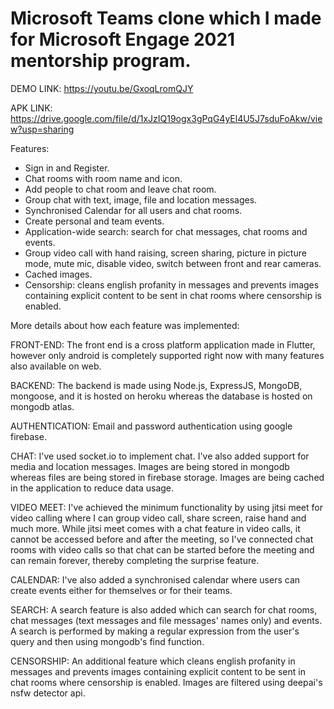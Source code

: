 # Microsoft Teams clone which I made for Microsoft Engage 2021 mentorship program.

DEMO LINK: https://youtu.be/GxoqLromQJY

APK LINK: https://drive.google.com/file/d/1xJzIQ19ogx3gPqG4yEl4U5J7sduFoAkw/view?usp=sharing

Features:
- Sign in and Register.
- Chat rooms with room name and icon.
- Add people to chat room and leave chat room.
- Group chat with text, image, file and location messages.
- Synchronised Calendar for all users and chat rooms.
- Create personal and team events.
- Application-wide search: search for chat messages, chat rooms and events.
- Group video call with hand raising, screen sharing, picture in picture mode, mute mic, disable video, switch between front and rear cameras.
- Cached images.
- Censorship: cleans english profanity in messages and prevents images containing explicit content to be sent in chat rooms where censorship is enabled.

More details about how each feature was implemented:

FRONT-END: The front end is a cross platform application made in Flutter, however only android is completely supported right now with many features also available on web.

BACKEND: The backend is made using Node.js, ExpressJS, MongoDB, mongoose, and it is hosted on heroku whereas the database is hosted on mongodb atlas.

AUTHENTICATION: Email and password authentication using google firebase.

CHAT: I've used socket.io to implement chat. I've also added support for media and location messages. Images are being stored in mongodb whereas files are being stored in firebase storage. Images are being cached in the application to reduce data usage.

VIDEO MEET: I've achieved the minimum functionality by using jitsi meet for video calling where I can group video call, share screen, raise hand and much more. While jitsi meet comes with a chat feature in video calls, it cannot be accessed before and after the meeting, so I've connected chat rooms with video calls so that chat can be started before the meeting and can remain forever, thereby completing the surprise feature.

CALENDAR: I've also added a synchronised calendar where users can create events either for themselves or for their teams.

SEARCH: A search feature is also added which can search for chat rooms, chat messages (text messages and file messages' names only) and events. A search is performed by making a regular expression from the user's query and then using mongodb's find function.

CENSORSHIP: An additional feature which cleans english profanity in messages and prevents images containing explicit content to be sent in chat rooms where censorship is enabled. Images are filtered using deepai's nsfw detector api.
